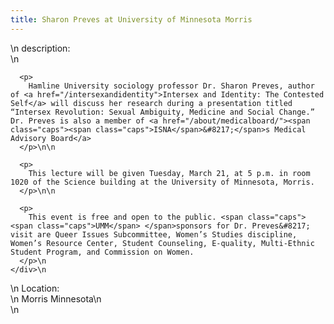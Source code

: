 ```yaml
---
title: Sharon Preves at University of Minnesota Morris
---
```


<div class="flexinode-body flexinode-2">
  <div class="flexinode-textarea-1">
    <div class="form-item">
      \n <label>description:</label><br /> \n 
      
      <p>
        Hamline University sociology professor Dr. Sharon Preves, author of <a href="/intersexandidentity">Intersex and Identity: The Contested Self</a> will discuss her research during a presentation titled “Intersex Revolution: Sexual Ambiguity, Medicine and Social Change.” Dr. Preves is also a member of <a href="/about/medicalboard/"><span class="caps"><span class="caps">ISNA</span>&#8217;</span>s Medical Advisory Board</a>
      </p>\n\n
      
      <p>
        This lecture will be given Tuesday, March 21, at 5 p.m. in room 1020 of the Science building at the University of Minnesota, Morris.
      </p>\n\n
      
      <p>
        This event is free and open to the public. <span class="caps"><span class="caps">UMM</span> </span>sponsors for Dr. Preves&#8217; visit are Queer Issues Subcommittee, Women’s Studies discipline, Women’s Resource Center, Student Counseling, E-quality, Multi-Ethnic Student Program, and Commission on Women.
      </p>\n
    </div>\n
  </div>
  
  <div class="flexinode-textfield-2">
    <div class="form-item">
      \n <label>Location:</label><br /> \n Morris Minnesota\n
    </div>\n
  </div>
</div>